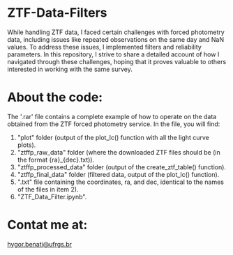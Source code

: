 # ZTF-Data-Filters
While handling ZTF data, I faced certain challenges with forced photometry data, including issues like repeated observations on the same day and NaN values. To address these issues, I implemented filters and reliability parameters. In this repository, I strive to share a detailed account of how I navigated through these challenges, hoping that it proves valuable to others interested in working with the same survey.

# About the code:
The '.rar' file contains a complete example of how to operate on the data obtained from the ZTF forced photometry service. In the file, you will find:

1) "plot" folder (output of the plot_lc() function with all the light curve plots).
2) "ztffp_raw_data" folder (where the downloaded ZTF files should be (in the format {ra}_{dec}.txt)).
3) "ztffp_processed_data" folder (output of the create_ztf_table() function).
4) "ztffp_final_data" folder (filtered data, output of the plot_lc() function).
5) ".txt" file containing the coordinates, ra, and dec, identical to the names of the files in item 2).
6) "ZTF_Data_Filter.ipynb".

# Contat me at:
hygor.benati@ufrgs.br
